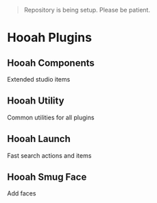 > Repository is being setup. Please be patient.

# Hooah Plugins 
## Hooah Components 

Extended studio items

## Hooah Utility

Common utilities for all plugins

## Hooah Launch

Fast search actions and items

## Hooah Smug Face

Add faces
